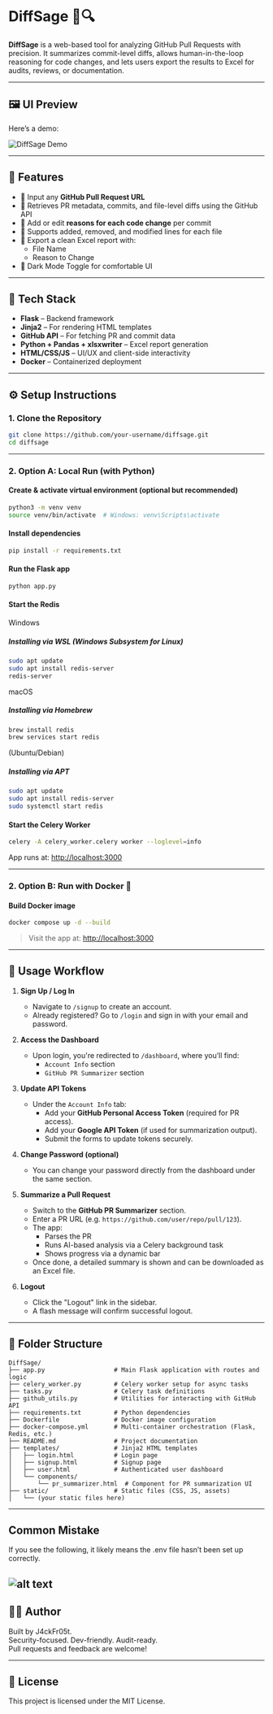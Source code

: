 # DiffSage 🧠🔍

**DiffSage** is a web-based tool for analyzing GitHub Pull Requests with precision. It summarizes commit-level diffs, allows human-in-the-loop reasoning for code changes, and lets users export the results to Excel for audits, reviews, or documentation.

---

## 🖼️ UI Preview

Here’s a demo:

![DiffSage Demo](static/demo.gif)

---

## 🚀 Features

- 🔗 Input any **GitHub Pull Request URL**
- 📆 Retrieves PR metadata, commits, and file-level diffs using the GitHub API
- 📝 Add or edit **reasons for each code change** per commit
- 📁 Supports added, removed, and modified lines for each file
- 📄 Export a clean Excel report with:
  - File Name
  - Reason to Change
- 🍗 Dark Mode Toggle for comfortable UI

---

## 🧰 Tech Stack

- **Flask** – Backend framework
- **Jinja2** – For rendering HTML templates
- **GitHub API** – For fetching PR and commit data
- **Python + Pandas + xlsxwriter** – Excel report generation
- **HTML/CSS/JS** – UI/UX and client-side interactivity
- **Docker** – Containerized deployment

---

## ⚙️ Setup Instructions

### 1. Clone the Repository

```bash
git clone https://github.com/your-username/diffsage.git
cd diffsage
```
---

### 2. Option A: Local Run (with Python)

#### Create & activate virtual environment (optional but recommended)

```bash
python3 -m venv venv
source venv/bin/activate  # Windows: venv\Scripts\activate
```

#### Install dependencies

```bash
pip install -r requirements.txt
```

#### Run the Flask app

```bash
python app.py
```

#### Start the Redis
Windows
##### Installing via WSL (Windows Subsystem for Linux)
```bash
sudo apt update
sudo apt install redis-server
redis-server
```

macOS
##### Installing via Homebrew
```bash
brew install redis
brew services start redis
```

(Ubuntu/Debian)
##### Installing via APT
```bash
sudo apt update
sudo apt install redis-server
sudo systemctl start redis
```

#### Start the Celery Worker

```bash
celery -A celery_worker.celery worker --loglevel=info
```

App runs at: [http://localhost:3000](http://localhost:3000)

---

### 2. Option B: Run with Docker 🐳

#### Build Docker image

```bash
docker compose up -d --build
```

> Visit the app at: [http://localhost:3000](http://localhost:3000)

---

## 🚀 Usage Workflow

1. **Sign Up / Log In**
   - Navigate to `/signup` to create an account.
   - Already registered? Go to `/login` and sign in with your email and password.

2. **Access the Dashboard**
   - Upon login, you're redirected to `/dashboard`, where you’ll find:
     - `Account Info` section
     - `GitHub PR Summarizer` section

3. **Update API Tokens**
   - Under the `Account Info` tab:
     - Add your **GitHub Personal Access Token** (required for PR access).
     - Add your **Google API Token** (if used for summarization output).
     - Submit the forms to update tokens securely.

4. **Change Password (optional)**
   - You can change your password directly from the dashboard under the same section.

5. **Summarize a Pull Request**
   - Switch to the **GitHub PR Summarizer** section.
   - Enter a PR URL (e.g. `https://github.com/user/repo/pull/123`).
   - The app:
     - Parses the PR
     - Runs AI-based analysis via a Celery background task
     - Shows progress via a dynamic bar
   - Once done, a detailed summary is shown and can be downloaded as an Excel file.

6. **Logout**
   - Click the "Logout" link in the sidebar.
   - A flash message will confirm successful logout.
---

## 📆 Folder Structure

```
DiffSage/
├── app.py                   # Main Flask application with routes and logic
├── celery_worker.py         # Celery worker setup for async tasks
├── tasks.py                 # Celery task definitions
├── github_utils.py          # Utilities for interacting with GitHub API
├── requirements.txt         # Python dependencies
├── Dockerfile               # Docker image configuration
├── docker-compose.yml       # Multi-container orchestration (Flask, Redis, etc.)
├── README.md                # Project documentation
├── templates/               # Jinja2 HTML templates
│   ├── login.html           # Login page
│   ├── signup.html          # Signup page
│   ├── user.html            # Authenticated user dashboard
│   └── components/
│       └── pr_summarizer.html  # Component for PR summarization UI
├── static/                  # Static files (CSS, JS, assets)
│   └── (your static files here)
```

---

## Common Mistake
If you see the following, it likely means the .env file hasn’t been set up correctly.

![alt text](static/common-error.png)
---

## 👨‍💼 Author

Built by J4ckFr05t.  
Security-focused. Dev-friendly. Audit-ready.  
Pull requests and feedback are welcome!

---

## 📜 License

This project is licensed under the MIT License.
